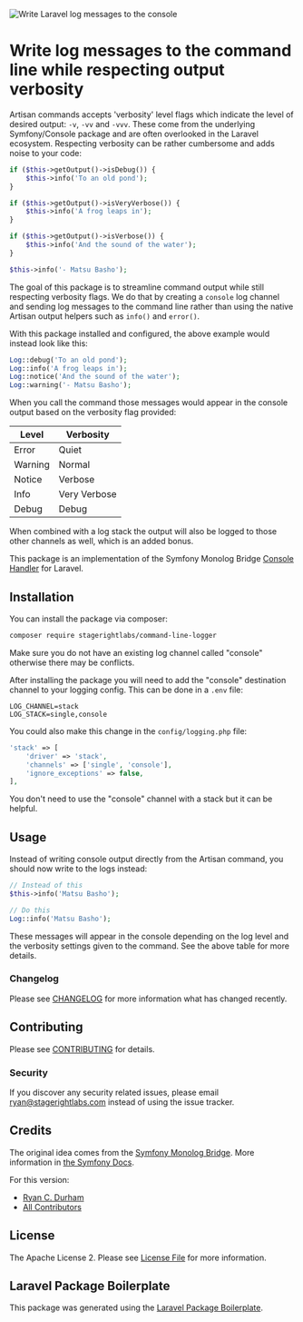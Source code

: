 ![Write Laravel log messages to the console](https://banners.beyondco.de/Command%20Line%20Logger.png?theme=light&packageManager=composer+require&packageName=stagerightlabs%2Fcommand-line-logger&pattern=graphPaper&style=style_1&description=Write+log+messages+to+the+console+while+respecting+output+verbosity&md=1&showWatermark=1&fontSize=100px&images=https%3A%2F%2Flaravel.com%2Fimg%2Flogomark.min.svg)

# Write log messages to the command line while respecting output verbosity

Artisan commands accepts 'verbosity' level flags which indicate the level of desired output: `-v`, `-vv` and `-vvv`. These come from the underlying Symfony/Console package and are often overlooked in the Laravel ecosystem. Respecting verbosity can be rather cumbersome and adds noise to your code:

```php
if ($this->getOutput()->isDebug()) {
    $this->info('To an old pond');
}

if ($this->getOutput()->isVeryVerbose()) {
    $this->info('A frog leaps in');
}

if ($this->getOutput()->isVerbose()) {
    $this->info('And the sound of the water');
}

$this->info('- Matsu Basho');
```

The goal of this package is to streamline command output while still respecting verbosity flags. We do that by creating a `console` log channel and sending log messages to the command line rather than using the native Artisan output helpers such as `info()` and `error()`.

With this package installed and configured, the above example would instead look like this:

```php
Log::debug('To an old pond');
Log::info('A frog leaps in');
Log::notice('And the sound of the water');
Log::warning('- Matsu Basho');
```

When you call the command those messages would appear in the console output based on the verbosity flag provided:

| Level   | Verbosity    |
| ------- | ------------ |
| Error   | Quiet        |
| Warning | Normal       |
| Notice  | Verbose      |
| Info    | Very Verbose |
| Debug   | Debug        |

When combined with a log stack the output will also be logged to those other channels as well, which is an added bonus.

This package is an implementation of the Symfony Monolog Bridge [Console Handler](https://symfony.com/doc/current/logging/monolog_console.html) for Laravel.

## Installation

You can install the package via composer:

```bash
composer require stagerightlabs/command-line-logger
```

Make sure you do not have an existing log channel called "console" otherwise there may be conflicts.

After installing the package you will need to add the "console" destination channel to your logging config. This can be done in a `.env` file:

```
LOG_CHANNEL=stack
LOG_STACK=single,console
```

You could also make this change in the `config/logging.php` file:

```php
'stack' => [
    'driver' => 'stack',
    'channels' => ['single', 'console'],
    'ignore_exceptions' => false,
],
```

You don't need to use the "console" channel with a stack but it can be helpful.

## Usage

Instead of writing console output directly from the Artisan command, you should now write to the logs instead:

```php
// Instead of this
$this->info('Matsu Basho');

// Do this
Log::info('Matsu Basho');
```

These messages will appear in the console depending on the log level and the verbosity settings given to the command. See the above table for more details.

### Changelog

Please see [CHANGELOG](CHANGELOG.md) for more information what has changed recently.

## Contributing

Please see [CONTRIBUTING](CONTRIBUTING.md) for details.

### Security

If you discover any security related issues, please email ryan@stagerightlabs.com instead of using the issue tracker.

## Credits

The original idea comes from the [Symfony Monolog Bridge](https://github.com/symfony/symfony/blob/727ae99526ed907e5abc5e8ee59187c2139b1096/src/Symfony/Bridge/Monolog/Handler/ConsoleHandler.php). More information in [the Symfony Docs](https://symfony.com/doc/current/logging/monolog_console.html).

For this version:

-   [Ryan C. Durham](https://github.com/stagerightlabs)
-   [All Contributors](../../contributors)

## License

The Apache License 2. Please see [License File](LICENSE.md) for more information.

## Laravel Package Boilerplate

This package was generated using the [Laravel Package Boilerplate](https://laravelpackageboilerplate.com).
